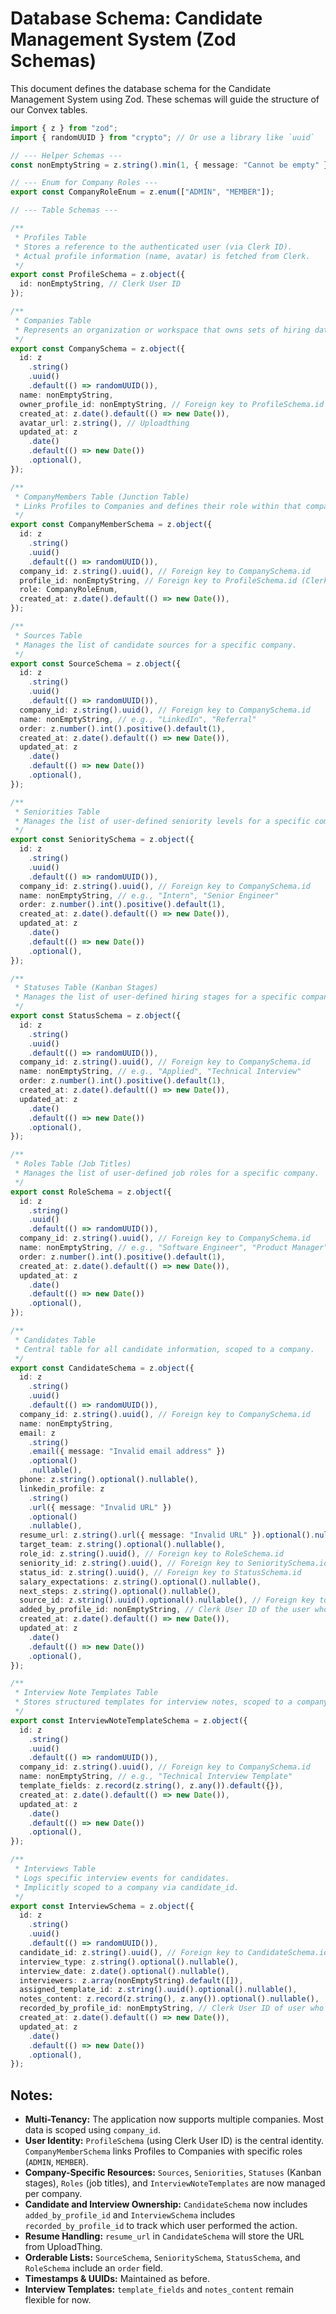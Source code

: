 # Database Schema: Candidate Management System (Zod Schemas)

This document defines the database schema for the Candidate Management System using Zod. These schemas will guide the structure of our Convex tables.

```typescript
import { z } from "zod";
import { randomUUID } from "crypto"; // Or use a library like `uuid`

// --- Helper Schemas ---
const nonEmptyString = z.string().min(1, { message: "Cannot be empty" });

// --- Enum for Company Roles ---
export const CompanyRoleEnum = z.enum(["ADMIN", "MEMBER"]);

// --- Table Schemas ---

/**
 * Profiles Table
 * Stores a reference to the authenticated user (via Clerk ID).
 * Actual profile information (name, avatar) is fetched from Clerk.
 */
export const ProfileSchema = z.object({
  id: nonEmptyString, // Clerk User ID
});

/**
 * Companies Table
 * Represents an organization or workspace that owns sets of hiring data.
 */
export const CompanySchema = z.object({
  id: z
    .string()
    .uuid()
    .default(() => randomUUID()),
  name: nonEmptyString,
  owner_profile_id: nonEmptyString, // Foreign key to ProfileSchema.id (Clerk User ID of the creator/initial owner)
  created_at: z.date().default(() => new Date()),
  avatar_url: z.string(), // Uploadthing
  updated_at: z
    .date()
    .default(() => new Date())
    .optional(),
});

/**
 * CompanyMembers Table (Junction Table)
 * Links Profiles to Companies and defines their role within that company.
 */
export const CompanyMemberSchema = z.object({
  id: z
    .string()
    .uuid()
    .default(() => randomUUID()),
  company_id: z.string().uuid(), // Foreign key to CompanySchema.id
  profile_id: nonEmptyString, // Foreign key to ProfileSchema.id (Clerk User ID)
  role: CompanyRoleEnum,
  created_at: z.date().default(() => new Date()),
});

/**
 * Sources Table
 * Manages the list of candidate sources for a specific company.
 */
export const SourceSchema = z.object({
  id: z
    .string()
    .uuid()
    .default(() => randomUUID()),
  company_id: z.string().uuid(), // Foreign key to CompanySchema.id
  name: nonEmptyString, // e.g., "LinkedIn", "Referral"
  order: z.number().int().positive().default(1),
  created_at: z.date().default(() => new Date()),
  updated_at: z
    .date()
    .default(() => new Date())
    .optional(),
});

/**
 * Seniorities Table
 * Manages the list of user-defined seniority levels for a specific company.
 */
export const SenioritySchema = z.object({
  id: z
    .string()
    .uuid()
    .default(() => randomUUID()),
  company_id: z.string().uuid(), // Foreign key to CompanySchema.id
  name: nonEmptyString, // e.g., "Intern", "Senior Engineer"
  order: z.number().int().positive().default(1),
  created_at: z.date().default(() => new Date()),
  updated_at: z
    .date()
    .default(() => new Date())
    .optional(),
});

/**
 * Statuses Table (Kanban Stages)
 * Manages the list of user-defined hiring stages for a specific company.
 */
export const StatusSchema = z.object({
  id: z
    .string()
    .uuid()
    .default(() => randomUUID()),
  company_id: z.string().uuid(), // Foreign key to CompanySchema.id
  name: nonEmptyString, // e.g., "Applied", "Technical Interview"
  order: z.number().int().positive().default(1),
  created_at: z.date().default(() => new Date()),
  updated_at: z
    .date()
    .default(() => new Date())
    .optional(),
});

/**
 * Roles Table (Job Titles)
 * Manages the list of user-defined job roles for a specific company.
 */
export const RoleSchema = z.object({
  id: z
    .string()
    .uuid()
    .default(() => randomUUID()),
  company_id: z.string().uuid(), // Foreign key to CompanySchema.id
  name: nonEmptyString, // e.g., "Software Engineer", "Product Manager"
  order: z.number().int().positive().default(1),
  created_at: z.date().default(() => new Date()),
  updated_at: z
    .date()
    .default(() => new Date())
    .optional(),
});

/**
 * Candidates Table
 * Central table for all candidate information, scoped to a company.
 */
export const CandidateSchema = z.object({
  id: z
    .string()
    .uuid()
    .default(() => randomUUID()),
  company_id: z.string().uuid(), // Foreign key to CompanySchema.id
  name: nonEmptyString,
  email: z
    .string()
    .email({ message: "Invalid email address" })
    .optional()
    .nullable(),
  phone: z.string().optional().nullable(),
  linkedin_profile: z
    .string()
    .url({ message: "Invalid URL" })
    .optional()
    .nullable(),
  resume_url: z.string().url({ message: "Invalid URL" }).optional().nullable(), // URL from UploadThing (@https://uploadthing.com/)
  target_team: z.string().optional().nullable(),
  role_id: z.string().uuid(), // Foreign key to RoleSchema.id
  seniority_id: z.string().uuid(), // Foreign key to SenioritySchema.id
  status_id: z.string().uuid(), // Foreign key to StatusSchema.id
  salary_expectations: z.string().optional().nullable(),
  next_steps: z.string().optional().nullable(),
  source_id: z.string().uuid().optional().nullable(), // Foreign key to SourceSchema.id
  added_by_profile_id: nonEmptyString, // Clerk User ID of the user who added the candidate
  created_at: z.date().default(() => new Date()),
  updated_at: z
    .date()
    .default(() => new Date())
    .optional(),
});

/**
 * Interview Note Templates Table
 * Stores structured templates for interview notes, scoped to a company.
 */
export const InterviewNoteTemplateSchema = z.object({
  id: z
    .string()
    .uuid()
    .default(() => randomUUID()),
  company_id: z.string().uuid(), // Foreign key to CompanySchema.id
  name: nonEmptyString, // e.g., "Technical Interview Template"
  template_fields: z.record(z.string(), z.any()).default({}),
  created_at: z.date().default(() => new Date()),
  updated_at: z
    .date()
    .default(() => new Date())
    .optional(),
});

/**
 * Interviews Table
 * Logs specific interview events for candidates.
 * Implicitly scoped to a company via candidate_id.
 */
export const InterviewSchema = z.object({
  id: z
    .string()
    .uuid()
    .default(() => randomUUID()),
  candidate_id: z.string().uuid(), // Foreign key to CandidateSchema.id
  interview_type: z.string().optional().nullable(),
  interview_date: z.date().optional().nullable(),
  interviewers: z.array(nonEmptyString).default([]),
  assigned_template_id: z.string().uuid().optional().nullable(),
  notes_content: z.record(z.string(), z.any()).optional().nullable(),
  recorded_by_profile_id: nonEmptyString, // Clerk User ID of user who recorded the interview
  created_at: z.date().default(() => new Date()),
  updated_at: z
    .date()
    .default(() => new Date())
    .optional(),
});
```

## Notes:

- **Multi-Tenancy:** The application now supports multiple companies. Most data is scoped using `company_id`.
- **User Identity:** `ProfileSchema` (using Clerk User ID) is the central identity. `CompanyMemberSchema` links Profiles to Companies with specific roles (`ADMIN`, `MEMBER`).
- **Company-Specific Resources:** `Sources`, `Seniorities`, `Statuses` (Kanban stages), `Roles` (job titles), and `InterviewNoteTemplates` are now managed per company.
- **Candidate and Interview Ownership:** `CandidateSchema` now includes `added_by_profile_id` and `InterviewSchema` includes `recorded_by_profile_id` to track which user performed the action.
- **Resume Handling:** `resume_url` in `CandidateSchema` will store the URL from UploadThing.
- **Orderable Lists:** `SourceSchema`, `SenioritySchema`, `StatusSchema`, and `RoleSchema` include an `order` field.
- **Timestamps & UUIDs:** Maintained as before.
- **Interview Templates:** `template_fields` and `notes_content` remain flexible for now.
